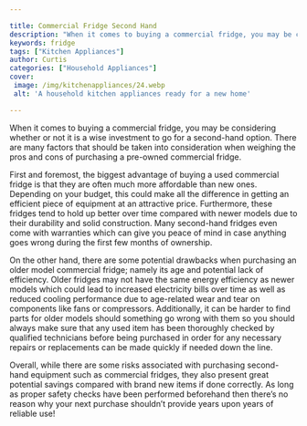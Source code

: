 ```yaml
---

title: Commercial Fridge Second Hand
description: "When it comes to buying a commercial fridge, you may be considering whether or not it is a wise investment to go for a second-hand...get more info"
keywords: fridge
tags: ["Kitchen Appliances"]
author: Curtis
categories: ["Household Appliances"]
cover: 
 image: /img/kitchenappliances/24.webp
 alt: 'A household kitchen appliances ready for a new home'

---
```


When it comes to buying a commercial fridge, you may be considering whether or not it is a wise investment to go for a second-hand option. There are many factors that should be taken into consideration when weighing the pros and cons of purchasing a pre-owned commercial fridge.

First and foremost, the biggest advantage of buying a used commercial fridge is that they are often much more affordable than new ones. Depending on your budget, this could make all the difference in getting an efficient piece of equipment at an attractive price. Furthermore, these fridges tend to hold up better over time compared with newer models due to their durability and solid construction. Many second-hand fridges even come with warranties which can give you peace of mind in case anything goes wrong during the first few months of ownership. 

On the other hand, there are some potential drawbacks when purchasing an older model commercial fridge; namely its age and potential lack of efficiency. Older fridges may not have the same energy efficiency as newer models which could lead to increased electricity bills over time as well as reduced cooling performance due to age-related wear and tear on components like fans or compressors. Additionally, it can be harder to find parts for older models should something go wrong with them so you should always make sure that any used item has been thoroughly checked by qualified technicians before being purchased in order for any necessary repairs or replacements can be made quickly if needed down the line. 

Overall, while there are some risks associated with purchasing second-hand equipment such as commercial fridges, they also present great potential savings compared with brand new items if done correctly. As long as proper safety checks have been performed beforehand then there’s no reason why your next purchase shouldn’t provide years upon years of reliable use!
